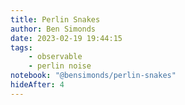 ```yaml
---
title: Perlin Snakes
author: Ben Simonds
date: 2023-02-19 19:44:15
tags:
    - observable
    - perlin noise
notebook: "@bensimonds/perlin-snakes"
hideAfter: 4
---
```

